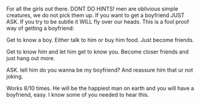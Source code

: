 For all the girls out there.
DONT DO HINTS! men are oblivious simple creatures, we do not pick them up. If you want to get a boyfriend JUST ASK. If you try to be subtle it WILL fly over our heads. This is a fool proof way of getting a boyfriend:

Get to know a boy. Either talk to him or buy him food. Just become friends.

Get to know him and let him get to know you. Become closer friends and just hang out more.

ASK. tell him do you wanna be my boyfriend? And reassure him that ur not joking.

Works 8/10 times. He will be the happiest man on earth and you will have a boyfriend, easy. I know some of you needed to hear this.
